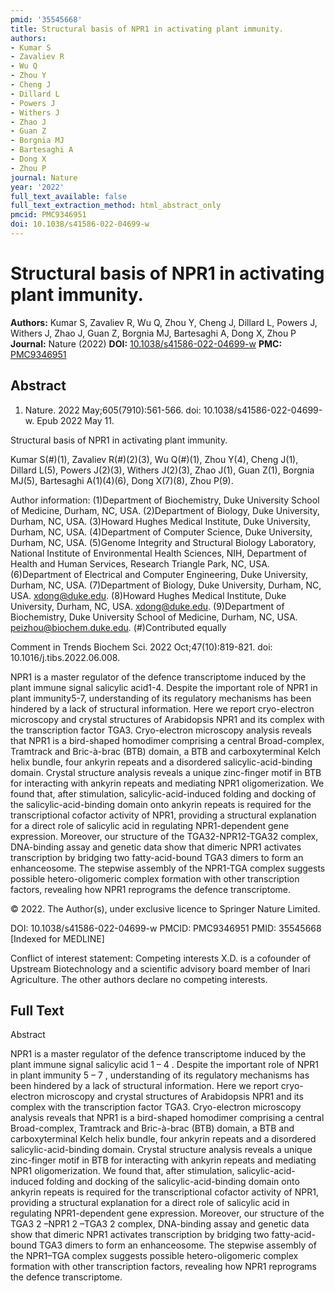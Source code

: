 ```yaml
---
pmid: '35545668'
title: Structural basis of NPR1 in activating plant immunity.
authors:
- Kumar S
- Zavaliev R
- Wu Q
- Zhou Y
- Cheng J
- Dillard L
- Powers J
- Withers J
- Zhao J
- Guan Z
- Borgnia MJ
- Bartesaghi A
- Dong X
- Zhou P
journal: Nature
year: '2022'
full_text_available: false
full_text_extraction_method: html_abstract_only
pmcid: PMC9346951
doi: 10.1038/s41586-022-04699-w
---
```


# Structural basis of NPR1 in activating plant immunity.
**Authors:** Kumar S, Zavaliev R, Wu Q, Zhou Y, Cheng J, Dillard L, Powers J, Withers J, Zhao J, Guan Z, Borgnia MJ, Bartesaghi A, Dong X, Zhou P
**Journal:** Nature (2022)
**DOI:** [10.1038/s41586-022-04699-w](https://doi.org/10.1038/s41586-022-04699-w)
**PMC:** [PMC9346951](https://www.ncbi.nlm.nih.gov/pmc/articles/PMC9346951/)

## Abstract

1. Nature. 2022 May;605(7910):561-566. doi: 10.1038/s41586-022-04699-w. Epub 2022
 May 11.

Structural basis of NPR1 in activating plant immunity.

Kumar S(#)(1), Zavaliev R(#)(2)(3), Wu Q(#)(1), Zhou Y(4), Cheng J(1), Dillard 
L(5), Powers J(2)(3), Withers J(2)(3), Zhao J(1), Guan Z(1), Borgnia MJ(5), 
Bartesaghi A(1)(4)(6), Dong X(7)(8), Zhou P(9).

Author information:
(1)Department of Biochemistry, Duke University School of Medicine, Durham, NC, 
USA.
(2)Department of Biology, Duke University, Durham, NC, USA.
(3)Howard Hughes Medical Institute, Duke University, Durham, NC, USA.
(4)Department of Computer Science, Duke University, Durham, NC, USA.
(5)Genome Integrity and Structural Biology Laboratory, National Institute of 
Environmental Health Sciences, NIH, Department of Health and Human Services, 
Research Triangle Park, NC, USA.
(6)Department of Electrical and Computer Engineering, Duke University, Durham, 
NC, USA.
(7)Department of Biology, Duke University, Durham, NC, USA. xdong@duke.edu.
(8)Howard Hughes Medical Institute, Duke University, Durham, NC, USA. 
xdong@duke.edu.
(9)Department of Biochemistry, Duke University School of Medicine, Durham, NC, 
USA. peizhou@biochem.duke.edu.
(#)Contributed equally

Comment in
    Trends Biochem Sci. 2022 Oct;47(10):819-821. doi: 
10.1016/j.tibs.2022.06.008.

NPR1 is a master regulator of the defence transcriptome induced by the plant 
immune signal salicylic acid1-4. Despite the important role of NPR1 in plant 
immunity5-7, understanding of its regulatory mechanisms has been hindered by a 
lack of structural information. Here we report cryo-electron microscopy and 
crystal structures of Arabidopsis NPR1 and its complex with the transcription 
factor TGA3. Cryo-electron microscopy analysis reveals that NPR1 is a 
bird-shaped homodimer comprising a central Broad-complex, Tramtrack and 
Bric-à-brac (BTB) domain, a BTB and carboxyterminal Kelch helix bundle, four 
ankyrin repeats and a disordered salicylic-acid-binding domain. Crystal 
structure analysis reveals a unique zinc-finger motif in BTB for interacting 
with ankyrin repeats and mediating NPR1 oligomerization. We found that, after 
stimulation, salicylic-acid-induced folding and docking of the 
salicylic-acid-binding domain onto ankyrin repeats is required for the 
transcriptional cofactor activity of NPR1, providing a structural explanation 
for a direct role of salicylic acid in regulating NPR1-dependent gene 
expression. Moreover, our structure of the TGA32-NPR12-TGA32 complex, 
DNA-binding assay and genetic data show that dimeric NPR1 activates 
transcription by bridging two fatty-acid-bound TGA3 dimers to form an 
enhanceosome. The stepwise assembly of the NPR1-TGA complex suggests possible 
hetero-oligomeric complex formation with other transcription factors, revealing 
how NPR1 reprograms the defence transcriptome.

© 2022. The Author(s), under exclusive licence to Springer Nature Limited.

DOI: 10.1038/s41586-022-04699-w
PMCID: PMC9346951
PMID: 35545668 [Indexed for MEDLINE]

Conflict of interest statement: Competing interests X.D. is a cofounder of 
Upstream Biotechnology and a scientific advisory board member of Inari 
Agriculture. The other authors declare no competing interests.

## Full Text

Abstract

NPR1 is a master regulator of the defence transcriptome induced by the plant immune signal salicylic acid 1 – 4 . Despite the important role of NPR1 in plant immunity 5 – 7 , understanding of its regulatory mechanisms has been hindered by a lack of structural information. Here we report cryo-electron microscopy and crystal structures of Arabidopsis NPR1 and its complex with the transcription factor TGA3. Cryo-electron microscopy analysis reveals that NPR1 is a bird-shaped homodimer comprising a central Broad-complex, Tramtrack and Bric-à-brac (BTB) domain, a BTB and carboxyterminal Kelch helix bundle, four ankyrin repeats and a disordered salicylic-acid-binding domain. Crystal structure analysis reveals a unique zinc-finger motif in BTB for interacting with ankyrin repeats and mediating NPR1 oligomerization. We found that, after stimulation, salicylic-acid-induced folding and docking of the salicylic-acid-binding domain onto ankyrin repeats is required for the transcriptional cofactor activity of NPR1, providing a structural explanation for a direct role of salicylic acid in regulating NPR1-dependent gene expression. Moreover, our structure of the TGA3 2 –NPR1 2 –TGA3 2 complex, DNA-binding assay and genetic data show that dimeric NPR1 activates transcription by bridging two fatty-acid-bound TGA3 dimers to form an enhanceosome. The stepwise assembly of the NPR1–TGA complex suggests possible hetero-oligomeric complex formation with other transcription factors, revealing how NPR1 reprograms the defence transcriptome.
